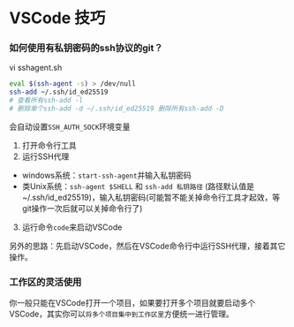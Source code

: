 # VSCode 技巧

### 如何使用有私钥密码的ssh协议的git？

vi sshagent.sh
```bash
eval $(ssh-agent -s) > /dev/null
ssh-add ~/.ssh/id_ed25519
# 查看所有ssh-add -l
# 删除单个ssh-add -d ~/.ssh/id_ed25519 删除所有ssh-add -D
```
会自动设置`SSH_AUTH_SOCK`环境变量

1. 打开命令行工具
2. 运行SSH代理
  - windows系统：`start-ssh-agent`并输入私钥密码
  - 类Unix系统：`ssh-agent $SHELL` 和 `ssh-add 私钥路径` (路径默认值是~/.ssh/id_ed25519)，输入私钥密码(可能暂不能关掉命令行工具才起效，等git操作一次后就可以关掉命令行了)
3. 运行命令`code`来启动VSCode

另外的思路：先启动VSCode，然后在VSCode命令行中运行SSH代理，接着其它操作。

### 工作区的灵活使用

你一般只能在VSCode打开一个项目，如果要打开多个项目就要启动多个VSCode，其实你可以`将多个项目集中到工作区里`方便统一进行管理。
